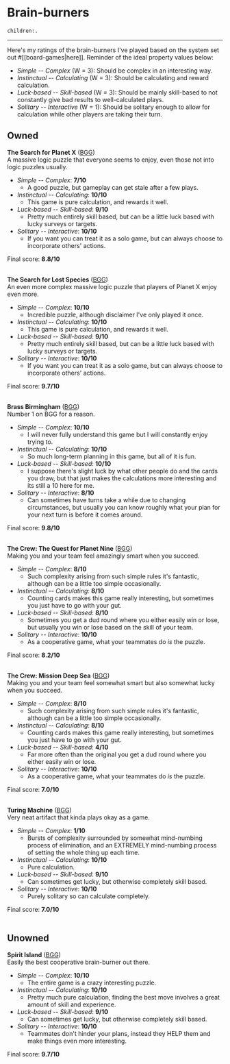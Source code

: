 # Brain-burners
```query
children:.
```
---

Here's my ratings of the brain-burners I've played based on the system set out #[[board-games|here]]. Reminder of the ideal property values below:

* *Simple -- Complex* (W = 3): Should be complex in an interesting way.
* *Instinctual -- Calculating* (W = 3): Should be calculating and reward calculation.
* *Luck-based -- Skill-based* (W = 3): Should be mainly skill-based to not constantly give bad results to well-calculated plays.
* *Solitary -- Interactive* (W = 1): Should be solitary enough to allow for calculation while other players are taking their turn.

## Owned
**The Search for Planet X** ([BGG](https://boardgamegeek.com/boardgame/279537/search-planet-x))<br>
A massive logic puzzle that everyone seems to enjoy, even those not into logic puzzles usually.
* *Simple -- Complex*: **7/10**
  * A good puzzle, but gameplay can get stale after a few plays.
* *Instinctual -- Calculating*: **10/10**
  * This game is pure calculation, and rewards it well.
* *Luck-based -- Skill-based*: **9/10**
  * Pretty much entirely skill based, but can be a little luck based with lucky surveys or targets.
* *Solitary -- Interactive*: **10/10**
  * If you want you can treat it as a solo game, but can always choose to incorporate others' actions.

Final score: **8.8/10**<br><br>

**The Search for Lost Species** ([BGG](https://boardgamegeek.com/boardgame/279537/search-planet-x))<br>
An even more complex massive logic puzzle that players of Planet X enjoy even more.
* *Simple -- Complex*: **10/10**
  * Incredible puzzle, although disclaimer I've only played it once.
* *Instinctual -- Calculating*: **10/10**
  * This game is pure calculation, and rewards it well.
* *Luck-based -- Skill-based*: **9/10**
  * Pretty much entirely skill based, but can be a little luck based with lucky surveys or targets.
* *Solitary -- Interactive*: **10/10**
  * If you want you can treat it as a solo game, but can always choose to incorporate others' actions.

Final score: **9.7/10**<br><br>

**Brass Birmingham** ([BGG](https://boardgamegeek.com/boardgame/224517/brass-birmingham))<br>
Number 1 on BGG for a reason.
* *Simple -- Complex*: **10/10**
  * I will never fully understand this game but I will constantly enjoy trying to.
* *Instinctual -- Calculating*: **10/10**
  * So much long-term planning in this game, but all of it is fun.
* *Luck-based -- Skill-based*: **10/10**
  * I suppose there's slight luck by what other people do and the cards you draw, but that just makes the calculations more interesting and its still a 10 here for me.
* *Solitary -- Interactive*: **8/10**
  * Can sometimes have turns take a while due to changing circumstances, but usually you can know roughly what your plan for your next turn is before it comes around.

Final score: **9.8/10**<br><br>

**The Crew: The Quest for Planet Nine** ([BGG](https://boardgamegeek.com/boardgame/284083/crew-quest-planet-nine))<br>
Making you and your team feel amazingly smart when you succeed.
* *Simple -- Complex*: **8/10**
  * Such complexity arising from such simple rules it's fantastic, although can be a little too simple occasionally.
* *Instinctual -- Calculating*: **8/10**
  * Counting cards makes this game really interesting, but sometimes you just have to go with your gut.
* *Luck-based -- Skill-based*: **8/10**
  * Sometimes you get a dud round where you either easily win or lose, but usually you win or lose based on the skill of your team.
* *Solitary -- Interactive*: **10/10**
  * As a cooperative game, what your teammates do *is* the puzzle.

Final score: **8.2/10**<br><br>

**The Crew: Mission Deep Sea** ([BGG](https://boardgamegeek.com/boardgame/324856/crew-mission-deep-sea))<br>
Making you and your team feel somewhat smart but also somewhat lucky when you succeed.
* *Simple -- Complex*: **8/10**
  * Such complexity arising from such simple rules it's fantastic, although can be a little too simple occasionally.
* *Instinctual -- Calculating*: **8/10**
  * Counting cards makes this game really interesting, but sometimes you just have to go with your gut.
* *Luck-based -- Skill-based*: **4/10**
  * Far more often than the original you get a dud round where you either easily win or lose.
* *Solitary -- Interactive*: **10/10**
  * As a cooperative game, what your teammates do *is* the puzzle.

Final score: **7.0/10**<br><br>

**Turing Machine** ([BGG](https://boardgamegeek.com/boardgame/356123/turing-machine))<br>
Very neat artifact that kinda plays okay as a game.
* *Simple -- Complex*: **1/10**
  * Bursts of complexity surrounded by somewhat mind-numbing process of elimination, and an EXTREMELY mind-numbing process of setting the whole thing up each time.
* *Instinctual -- Calculating*: **10/10**
  * Pure calculation.
* *Luck-based -- Skill-based*: **9/10**
  * Can sometimes get lucky, but otherwise completely skill based.
* *Solitary -- Interactive*: **10/10**
  * Purely solitary so can calculate completely.

Final score: **7.0/10**<br><br>

## Unowned
**Spirit Island** ([BGG](https://boardgamegeek.com/boardgame/162886/spirit-island))<br>
Easily the best cooperative brain-burner out there.
* *Simple -- Complex*: **10/10**
  * The entire game is a crazy interesting puzzle.
* *Instinctual -- Calculating*: **10/10**
  * Pretty much pure calculation, finding the best move involves a great amount of skill and experience.
* *Luck-based -- Skill-based*: **9/10**
  * Can sometimes get lucky, but otherwise completely skill based.
* *Solitary -- Interactive*: **10/10**
  * Teammates don't hinder your plans, instead they HELP them and make things even more interesting.

Final score: **9.7/10**<br><br>
